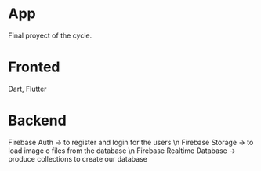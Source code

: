 # App
Final proyect of the cycle.

# Fronted
Dart, Flutter

# Backend
Firebase Auth -> to register and login for the users \n
Firebase Storage -> to load image o files from the database \n
Firebase Realtime Database -> produce collections to create our database
